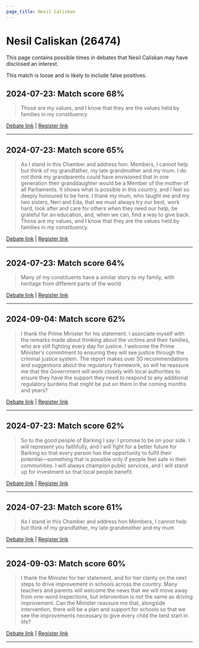 ```yaml
---
page_title: Nesil Caliskan
---
```


# Nesil Caliskan  (26474)

This page contains possible times in debates that Nesil Caliskan may have disclosed an interest.

This match is loose and is likely to include false positives. 



## 2024-07-23: Match score 68%

>Those are my values, and I know that they are the values held by families in my constituency

[Debate link](https://www.theyworkforyou.com/debates/?id=2024-07-23d.584.1) | [Register link](https://www.theyworkforyou.com/mp/26474/register)


---



## 2024-07-23: Match score 65%

>As I stand in this Chamber and address hon. Members, I cannot help but think of my grandfather, my late grandmother and my mum. I do not think my grandparents could have envisioned that in one generation their granddaughter would be a Member of the mother of all Parliaments. It shows what is possible in this country, and I feel so deeply honoured to be here. I thank my mum, who taught me and my two sisters, Neri and Eda, that we must always try our best, work hard, look after and care for others when they need our help, be grateful for an education, and, when we can, find a way to give back. Those are my values, and I know that they are the values held by families in my constituency.

[Debate link](https://www.theyworkforyou.com/debates/?id=2024-07-23d.584.1) | [Register link](https://www.theyworkforyou.com/mp/26474/register)


---



## 2024-07-23: Match score 64%

>Many of my constituents have a similar story to my family, with heritage from different parts of the world

[Debate link](https://www.theyworkforyou.com/debates/?id=2024-07-23d.584.1) | [Register link](https://www.theyworkforyou.com/mp/26474/register)


---



## 2024-09-04: Match score 62%

>I thank the Prime Minister for his statement. I associate myself with the remarks made about thinking about the victims and their families, who are still fighting every day for justice. I welcome the Prime Minister’s commitment to ensuring they will see justice through the criminal justice system. The report makes over 50 recommendations and suggestions about the regulatory framework, so will he reassure me that the Government will work closely with local authorities to ensure they have the support they need to respond to any additional regulatory burdens that might be put on them in the coming months and years?

[Debate link](https://www.theyworkforyou.com/debates/?id=2024-09-04b.329.3) | [Register link](https://www.theyworkforyou.com/mp/26474/register)


---



## 2024-07-23: Match score 62%

>So to the good people of Barking I say: I promise to be on your side. I will represent you faithfully, and I will fight for a better future for Barking so that every person has the opportunity to fulfil their potential—something that is possible only if people feel safe in their communities. I will always champion public services, and I will stand up for investment so that local people benefit.

[Debate link](https://www.theyworkforyou.com/debates/?id=2024-07-23d.584.1) | [Register link](https://www.theyworkforyou.com/mp/26474/register)


---



## 2024-07-23: Match score 61%

>As I stand in this Chamber and address hon Members, I cannot help but think of my grandfather, my late grandmother and my mum

[Debate link](https://www.theyworkforyou.com/debates/?id=2024-07-23d.584.1) | [Register link](https://www.theyworkforyou.com/mp/26474/register)


---



## 2024-09-03: Match score 60%

>I thank the Minister for her statement, and for her clarity on the next steps to drive improvement in schools across the country. Many teachers and parents will welcome the news that we will move away from one-word inspections, but intervention is not the same as driving improvement. Can the Minister reassure me that, alongside intervention, there will be a plan and support for schools so that we see the improvements necessary to give every child the best start in life?

[Debate link](https://www.theyworkforyou.com/debates/?id=2024-09-03c.177.0) | [Register link](https://www.theyworkforyou.com/mp/26474/register)


---

